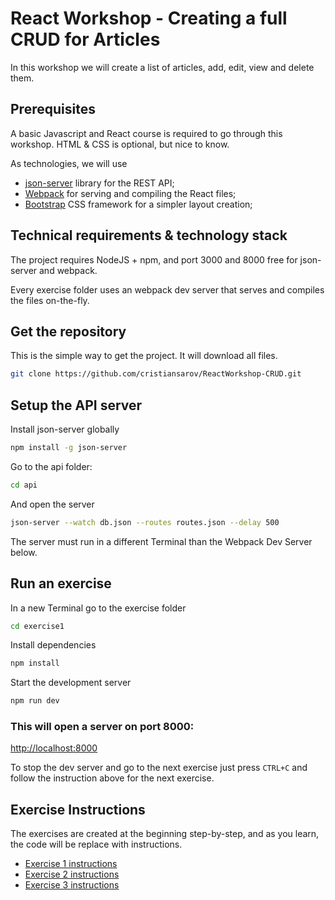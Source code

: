 React Workshop - Creating a full CRUD for Articles
==================================================

In this workshop we will create a list of articles, add, edit, view and delete them.

## Prerequisites

A basic Javascript and React course is required to go through this workshop. HTML & CSS is optional, but nice to know.

As technologies, we will use

- [json-server](https://github.com/typicode/json-server) library for the REST API;
- [Webpack](https://webpack.github.io/) for serving and compiling the React files;
- [Bootstrap](http://getbootstrap.com/) CSS framework for a simpler layout creation;

## Technical requirements & technology stack

The project requires NodeJS + npm, and port 3000 and 8000 free for json-server and webpack.

Every exercise folder uses an webpack dev server that serves and compiles the files on-the-fly.

## Get the repository

This is the simple way to get the project. It will download all files.

```sh
git clone https://github.com/cristiansarov/ReactWorkshop-CRUD.git
```

## Setup the API server

Install json-server globally

```sh
npm install -g json-server
```

Go to the api folder:

```sh
cd api
```

And open the server

```sh
json-server --watch db.json --routes routes.json --delay 500
```

The server must run in a different Terminal than the Webpack Dev Server below.

## Run an exercise

In a new Terminal go to the exercise folder

```sh
cd exercise1
```

Install dependencies

```sh
npm install
```

Start the development server

```sh
npm run dev
```

### This will open a server on port 8000:

[http://localhost:8000](http://localhost:8000)

To stop the dev server and go to the next exercise just press `CTRL+C` and follow the instruction above for the next exercise.

## Exercise Instructions

The exercises are created at the beginning step-by-step, and as you learn, the code will be replace with instructions.

* [Exercise 1 instructions](exercise1/docs/Instructions.md)
* [Exercise 2 instructions](exercise2/docs/Instructions.md)
* [Exercise 3 instructions](exercise3/docs/Instructions.md)
